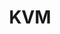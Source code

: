 ---
image:
  featured: 'true'
  path: /assets/images/projects/kvm.png
permalink: /engineering/projects/kvm/
project_link_name: kvm
project_maintainers: ''
project_stats: 'false'
project_url: https://www.linux-kvm.org/page/Main_Page
title: KVM
---